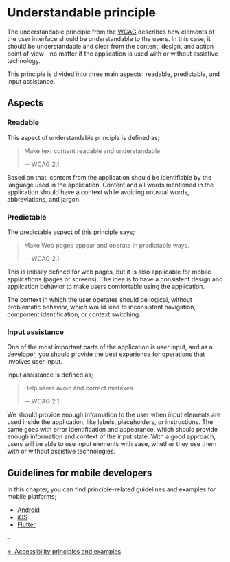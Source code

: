 # Understandable principle

The understandable principle from the [WCAG](https://www.w3.org/WAI/WCAG21/quickref/?currentsidebar=%23col_overview&levels=aa%2Caaa&technologies=smil%2Cpdf%2Cflash%2Csl#principle3) describes how elements of the user interface should be understandable to the users. In this case, it should be understandable and clear from the content, design, and action point of view - no matter if the application is used with or without assistive technology.

This principle is divided into three main aspects: readable, predictable, and input assistance.

## Aspects

### Readable

This aspect of understandable principle is defined as;

> Make text content readable and understandable.
>
> -- WCAG 2.1

Based on that, content from the application should be identifiable by the language used in the application. Content and all words mentioned in the application should have a context while avoiding unusual words, abbreviations, and jargon.

### Predictable

The predictable aspect of this principle says;

> Make Web pages appear and operate in predictable ways.
>
> -- WCAG 2.1

This is initially defined for web pages, but it is also applicable for mobile applications (pages or screens). The idea is to have a consistent design and application behavior to make users comfortable using the application.

The context in which the user operates should be logical, without problematic behavior, which would lead to inconsistent navigation, component identification, or context switching.

### Input assistance

One of the most important parts of the application is user input, and as a developer, you should provide the best experience for operations that involves user input.

Input assistance is defined as;

> Help users avoid and correct mistakes
>
> -- WCAG 2.1

We should provide enough information to the user when input elements are used inside the application, like labels, placeholders, or instructions. The same goes with error identification and appearance, which should provide enough information and context of the input state. With a good approach, users will be able to use input elements with ease, whether they use them with or without assistive technologies.

## Guidelines for mobile developers

In this chapter, you can find principle-related guidelines and examples for mobile platforms;

* [Android](../platforms/android/guideline_robust_android.md "Robust guidelines for Android")
* [iOS](../platforms/ios/guideline_understandable_ios.md "Understandable guidelines for iOS")
* [Flutter](../platforms/flutter/guideline_understandable_ios.md "Understandable guidelines for Flutter")

⎯

[← Accessibility principles and examples](accessibility_principles_and_examples.md "Accessibility principles and examples")

